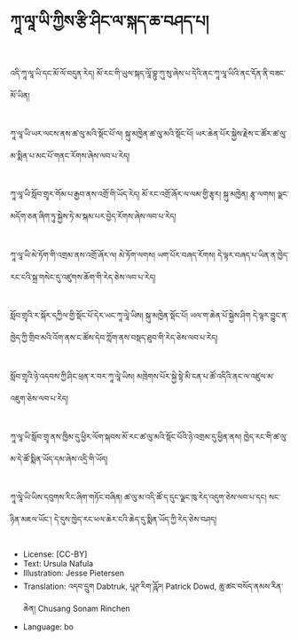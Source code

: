 # ཀཱ་ལཱ་ཡི་ཀྱིས་རྩི་ཤིང་ལ་སྐད་ཆ་བཤད་པ།

##
འདི་ཀཱ་ལཱ་ཡི་དང་མོ་ལོ་བདུན་རེད། མོ་རང་གི་ཡུལ་སྐད་ལཱོ་བྷུ་ཀུ་སུ་ཞེས་པ་དེའི་ནང་ཀཱ་ལཱ་ཡིའི་ནང་དོན་ནི་བཟང་མོ་ཡིན།

##
ཀཱ་ལཱ་ཡི་ཡར་ལངས་ནས་ཚ་ལུ་མའི་སྡོང་པོ་ལ། སྐུ་མཁྱེན་ཚ་ལུ་མའི་སྡོང་པོ། ཡར་ཆེན་པོར་སྐྱེས་རྗེས་ང་ཚོར་ཚ་ལུ་མ་སྨིན་པ་མང་པོ་གནང་རོགས་ཞེས་ལབ་པ་རེད།

##
ཀཱ་ལཱ་ཡི་སློབ་གྲྭར་གོམ་པ་རྒྱབ་ནས་འགྲོ་གི་ཡོད་རེད། མོ་རང་འགྲོ་ཞོར་ལ་ལམ་གྱི་རྩྭར། སྐུ་མཁྱེན། རྩྭ་ལགས། ལྗང་མདོག་ཅན་ཞིག་ཏུ་སྐྱེས་ཏེ་མ་སྐམ་པར་བྱེད་རོགས་ཞེས་ལབ་པ་རེད།

##
ཀཱ་ལཱ་ཡི་མེ་ཏོག་གི་འགྲམ་ནས་འགྲོ་ཞོར་ལ། མེ་ཏོག་ལགས། ཡག་པོར་བཞད་རོགས། དེ་ལྟར་བཞད་པ་ཡིན་ན་ཁྱེད་རང་ངའི་སྐྲ་གསེང་དུ་འཛུགས་ཆོག་གི་རེད་ཅེས་ལབ་པ་རེད།

##
སློབ་གྲྭའི་ར་སྐོར་དཀྱིལ་གྱི་སྡོང་པོ་དེར་ཡང་ཀཱ་ལཱེ་ཡིས། སྐུ་མཁྱེན་སྡོང་པོ། ཡལ་ག་ཆེན་པོ་སྐྱེས་ཤིག དེ་ལྟར་བྱུང་ན་ཁྱེད་ཀྱི་གྲིབ་མའི་འོག་ནས་ང་ཚོས་དེབ་ཀློག་ནས་བསྡད་ཐུབ་གི་རེད་ཅེས་ལབ་པ་རེད།

##
སློབ་གྲྭའི་ཉེ་འདབས་ཀྱི་ཤིང་ཕྲན་ར་བར་ཀཱ་ལཱེ་ཡིས། མཁྲེགས་པོར་སྐྱེ་སྟེ་མི་ངན་པ་ཚོ་འདིའི་ནང་ལ་འཛུལ་མ་འཇུག་ཅེས་ལབ་པ་རེད།

##
ཀཱ་ལཱ་ཡི་སློབ་གྲྭ་ནས་ཁྱིམ་དུ་ཕྱིར་ལོག་སྐབས་མོ་རང་ཚ་ལུ་མའི་སྡོང་པོའི་ཉེ་འགྲམ་དུ་ཕྱིན་ནས། ཁྱེད་རང་གི་ཚ་ལུ་མ་དེ་ཚོ་སྨིན་ཡོད་དམ་ཞེས་འདྲི་གི་ཡོད།

##
ཀཱ་ལཱེ་ཡི་ཡིས་དབུགས་རིང་ཞིག་གཏོང་བཞིན། ཚ་ལུ་མ་འདི་ཚོ་ད་དུང་ལྗང་ཁུ་རེད་འདུག་ཅེས་ལབ་པ་དང། སང་ཉིན་མཇལ་ཡོང་། དེ་དུས་ཁྱེད་རང་ཕལ་ཆེར་ངའི་ཆེད་དུ་སྨིན་ཡོད་ཀྱི་རེད་ཅེས་བཤད།

##
* License: [CC-BY]
* Text: Ursula Nafula
* Illustration: Jesse Pietersen
* Translation: འདབ་དྲུག Dabtruk, པཱཊ་རིག་ཌཱོཌ། Patrick Dowd, ཆུ་ཚང་བསོད་ནམས་རིན་ཆེན། Chusang Sonam Rinchen
* Language: bo
